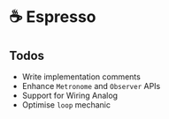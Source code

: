 # ☕️ Espresso

## Todos

- Write implementation comments
- Enhance `Metronome` and `Observer` APIs
- Support for Wiring Analog
- Optimise `loop` mechanic

